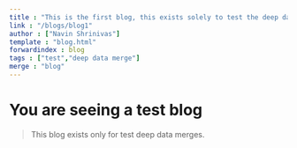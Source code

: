 ```yaml
---
title : "This is the first blog, this exists solely to test the deep data merge."
link : "/blogs/blog1"
author : ["Navin Shrinivas"]
template : "blog.html"
forwardindex : blog
tags : ["test","deep data merge"]
merge : "blog"
---
```


# You are seeing a test blog

> This blog exists only for test deep data merges.
